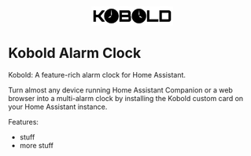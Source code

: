

<div align="center">
    <img src="./assets/kobold-logo.svg" alt="" width="33%" align="center" />
</div>


# Kobold Alarm Clock

Kobold: A feature-rich alarm clock for Home Assistant.

Turn almost any device running Home Assistant Companion or a web browser into a multi-alarm clock by installing the Kobold custom card on your Home Assistant instance.

Features:
- stuff
- more stuff
